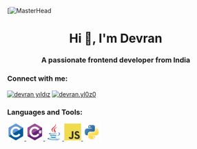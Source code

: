  [![MasterHead]([https://www.google.com/url?sa=i&url=https%3A%2F%2Fwww.fiverr.com%2Fraymanred%2Fdo-your-python-homeworks&psig=AOvVaw3Cf5FkpCEgEuQ-f8S40obY&ust=1714476584362000&source=images&cd=vfe&opi=89978449&ved=0CBIQjRxqFwoTCPjQ_ZGp54UDFQAAAAAdAAAAABAw](https://www.google.com/url?sa=i&url=https%3A%2F%2Fstock.adobe.com%2Fimages%2Fprogramming-language-logo-vector-icons-set-css-html-javascript-java-nodejs-php-c-c-c-swift-kotlin-python-isolated-editorial-illustration-on-white-background%2F447176828&psig=AOvVaw3Cf5FkpCEgEuQ-f8S40obY&ust=1714476584362000&source=images&cd=vfe&opi=89978449&ved=0CBIQjRxqFwoTCPjQ_ZGp54UDFQAAAAAdAAAAABBE))
<h1 align="center">Hi 👋, I'm Devran</h1>
<h3 align="center">A passionate frontend developer from India</h3>

<h3 align="left">Connect with me:</h3>
<p align="left">
<a href="https://linkedin.com/in/devran yıldız" target="blank"><img align="center" src="https://raw.githubusercontent.com/rahuldkjain/github-profile-readme-generator/master/src/images/icons/Social/linked-in-alt.svg" alt="devran yıldız" height="30" width="40" /></a>
<a href="https://instagram.com/devran.yl0z0" target="blank"><img align="center" src="https://raw.githubusercontent.com/rahuldkjain/github-profile-readme-generator/master/src/images/icons/Social/instagram.svg" alt="devran.yl0z0" height="30" width="40" /></a>
</p>

<h3 align="left">Languages and Tools:</h3>
<p align="left"> <a href="https://www.cprogramming.com/" target="_blank" rel="noreferrer"> <img src="https://raw.githubusercontent.com/devicons/devicon/master/icons/c/c-original.svg" alt="c" width="40" height="40"/> </a> <a href="https://www.w3schools.com/cs/" target="_blank" rel="noreferrer"> <img src="https://raw.githubusercontent.com/devicons/devicon/master/icons/csharp/csharp-original.svg" alt="csharp" width="40" height="40"/> </a> <a href="https://www.java.com" target="_blank" rel="noreferrer"> <img src="https://raw.githubusercontent.com/devicons/devicon/master/icons/java/java-original.svg" alt="java" width="40" height="40"/> </a> <a href="https://developer.mozilla.org/en-US/docs/Web/JavaScript" target="_blank" rel="noreferrer"> <img src="https://raw.githubusercontent.com/devicons/devicon/master/icons/javascript/javascript-original.svg" alt="javascript" width="40" height="40"/> </a> <a href="https://www.python.org" target="_blank" rel="noreferrer"> <img src="https://raw.githubusercontent.com/devicons/devicon/master/icons/python/python-original.svg" alt="python" width="40" height="40"/> </a> </p>
